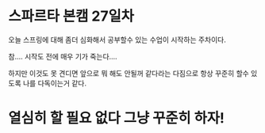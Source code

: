 # 스파르타 본캠 27일차

오늘 스프링에 대해 좀더 심화해서 공부할수 있는 수업이 시작하는 주차이다. 

참.... 시작도 전에 매우 기가 죽는다.... 

하지만 이것도 못 견디면 앞으로 뭐 해도 안될꺼 같다라는 다짐으로 항상 꾸준히 할수 있도록 
나를 다독이는거 같다. 

# 열심히 할 필요 없다 그냥 꾸준히 하자! 